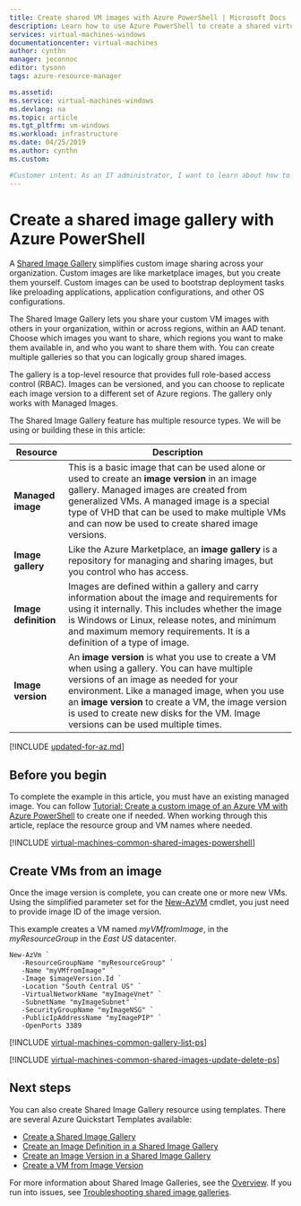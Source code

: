 ```yaml
---
title: Create shared VM images with Azure PowerShell | Microsoft Docs
description: Learn how to use Azure PowerShell to create a shared virtual machine image in Azure
services: virtual-machines-windows
documentationcenter: virtual-machines
author: cynthn
manager: jeconnoc
editor: tysonn
tags: azure-resource-manager

ms.assetid: 
ms.service: virtual-machines-windows
ms.devlang: na
ms.topic: article
ms.tgt_pltfrm: vm-windows
ms.workload: infrastructure
ms.date: 04/25/2019
ms.author: cynthn
ms.custom: 

#Customer intent: As an IT administrator, I want to learn about how to create shared VM images to minimize the number of post-deployment configuration tasks.
---
```


# Create a shared image gallery with Azure PowerShell 

A [Shared Image Gallery](shared-image-galleries.md) simplifies custom image sharing across your organization. Custom images are like marketplace images, but you create them yourself. Custom images can be used to bootstrap deployment tasks like preloading applications, application configurations, and other OS configurations. 

The Shared Image Gallery lets you share your custom VM images with others in your organization, within or across regions, within an AAD tenant. Choose which images you want to share, which regions you want to make them available in, and who you want to share them with. You can create multiple galleries so that you can logically group shared images. 

The gallery is a top-level resource that provides full role-based access control (RBAC). Images can be versioned, and you can choose to replicate each image version to a different set of Azure regions. The gallery only works with Managed Images.

The Shared Image Gallery feature has multiple resource types. We will be using or building these in this article:

| Resource | Description|
|----------|------------|
| **Managed image** | This is a basic image that can be used alone or used to create an **image version** in an image gallery. Managed images are created from generalized VMs. A managed image is a special type of VHD that can be used to make multiple VMs and can now be used to create shared image versions. |
| **Image gallery** | Like the Azure Marketplace, an **image gallery** is a repository for managing and sharing images, but you control who has access. |
| **Image definition** | Images are defined within a gallery and carry information about the image and requirements for using it internally. This includes whether the image is Windows or Linux, release notes, and minimum and maximum memory requirements. It is a definition of a type of image. |
| **Image version** | An **image version** is what you use to create a VM when using a gallery. You can have multiple versions of an image as needed for your environment. Like a managed image, when you use an **image version** to create a VM, the image version is used to create new disks for the VM. Image versions can be used multiple times. |

[!INCLUDE [updated-for-az.md](../../../includes/updated-for-az.md)]

## Before you begin

To complete the example in this article, you must have an existing managed image. You can follow [Tutorial: Create a custom image of an Azure VM with Azure PowerShell](tutorial-custom-images.md) to create one if needed. When working through this article, replace the resource group and VM names where needed.

[!INCLUDE [virtual-machines-common-shared-images-powershell](../../../includes/virtual-machines-common-shared-images-powershell.md)]
 
## Create VMs from an image

Once the image version is complete, you can create one or more new VMs. Using the simplified parameter set for the [New-AzVM](https://docs.microsoft.com/powershell/module/az.compute/new-azvm) cmdlet, you just need to provide image ID of the image version. 

This example creates a VM named *myVMfromImage*, in the *myResourceGroup* in the *East US* datacenter.

```azurepowershell-interactive
New-AzVm `
   -ResourceGroupName "myResourceGroup" `
   -Name "myVMfromImage" `
   -Image $imageVersion.Id `
   -Location "South Central US" `
   -VirtualNetworkName "myImageVnet" `
   -SubnetName "myImageSubnet" `
   -SecurityGroupName "myImageNSG" `
   -PublicIpAddressName "myImagePIP" `
   -OpenPorts 3389
```

[!INCLUDE [virtual-machines-common-gallery-list-ps](../../../includes/virtual-machines-common-gallery-list-ps.md)]

[!INCLUDE [virtual-machines-common-shared-images-update-delete-ps](../../../includes/virtual-machines-common-shared-images-update-delete-ps.md)]

## Next steps

You can also create Shared Image Gallery resource using templates. There are several Azure Quickstart Templates available: 

- [Create a Shared Image Gallery](https://azure.microsoft.com/resources/templates/101-sig-create/)
- [Create an Image Definition in a Shared Image Gallery](https://azure.microsoft.com/resources/templates/101-sig-image-definition-create/)
- [Create an Image Version in a Shared Image Gallery](https://azure.microsoft.com/resources/templates/101-sig-image-version-create/)
- [Create a VM from Image Version](https://azure.microsoft.com/resources/templates/101-vm-from-sig/)

For more information about Shared Image Galleries, see the [Overview](shared-image-galleries.md). If you run into issues, see [Troubleshooting shared image galleries](troubleshooting-shared-images.md).

